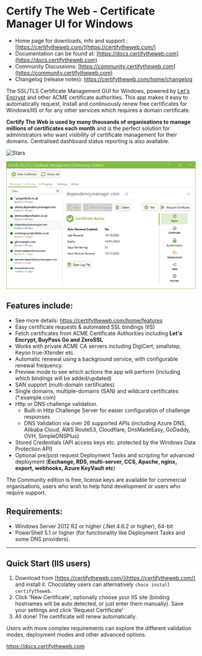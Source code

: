 # Certify The Web - Certificate Manager UI for Windows

- Home page for downloads, info and support : [https://certifytheweb.com/](https://certifytheweb.com/)
- Documentation can be found at: [https://docs.certifytheweb.com](https://docs.certifytheweb.com)
- Community Discussions: [https://community.certifytheweb.com](https://community.certifytheweb.com)
- Changelog (release notes): https://certifytheweb.com/home/changelog

The SSL/TLS Certificate Management GUI for Windows, powered by [Let's Encrypt](https://letsencrypt.org/) and other ACME certificate authorities. This app makes it easy to automatically request, install and continuously renew free certificates for Windows/IIS or for any other services which requires a domain certificate.  

**Certify The Web is used by many thousands of organisations to manage millions of certificates each month** and is the perfect solution for administrators who want visibility of certificate management for their domains. Centralised dashboard status reporting is also available.

![Stars](
https://img.shields.io/github/stars/webprofusion/certify.svg)

![Certify App Screenshot](docs/images/app-screenshot.png)

## Features include:
- See more details: https://certifytheweb.com/home/features
- Easy certificate requests & automated SSL bindings (IIS)
- Fetch certificates from ACME Certificate Authorities including **Let's Encrypt, BuyPass Go and ZeroSSL**
- Works with private ACME CA servers including DigiCert, smallstep, Keyon true-Xtender etc.
- Automatic renewal using a background service, with configurable renewal frequency.
- Preview mode to see which actions the app will perform (including which bindings will be added/updated)
- SAN support (multi-domain certificates)
- Single domains, multiple-domains (SAN) and wildcard certificates (*.example.com)
- Http or DNS challenge validation.
	- Built-in Http Challenge Server for easier configuration of challenge responses
	- DNS Validation via over 26 supported APIs (including Azure DNS, Alibaba Cloud, AWS Route53, Cloudflare, DnsMadeEasy, GoDaddy, OVH, SimpleDNSPlus)
- Stored Credentials (API access keys etc. protected by the Windows Data Protection API)
- Optional pre/post request Deployment Tasks and scripting for advanced deployment (**Exchange, RDS, multi-server, CCS, Apache, nginx, export, webhooks, Azure KeyVault etc**)

The Community edition is free, license keys are available for commercial organisations, users who wish to help fund development or users who require support.

## Requirements:
- Windows Server 2012 R2 or higher (.Net 4.6.2 or higher), 64-bit
- PowerShell 5.1 or higher (for functionality like Deployment Tasks and some DNS providers).
----------
Quick Start (IIS users)
----------
1. Download from [https://certifytheweb.com/](https://certifytheweb.com/) and install it. Chocolatey users can alternatively `choco install certifytheweb`.
2. Click 'New Certificate', optionally choose your IIS site (binding hostnames will be auto detected, or just enter them manually). Save your settings and click 'Request Certificate'
3. All done! The certificate will renew automatically.

Users with more complex requirements can explore the different validation modes, deployment modes and other advanced options.

https://docs.certifytheweb.com

